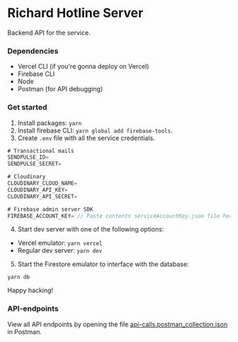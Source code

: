 # Richard Hotline Server
Backend API for the service.

### Dependencies
- Vercel CLI (if you're gonna deploy on Vercel)
- Firebase CLI
- Node
- Postman (for API debugging)

### Get started
1. Install packages: `yarn`
2. Install firebase CLI: `yarn global add firebase-tools`.
3. Create `.env` file with all the service credentials.
```js
# Transactional mails
SENDPULSE_ID=
SENDPULSE_SECRET=

# Cloudinary
CLOUDINARY_CLOUD_NAME=
CLOUDINARY_API_KEY=
CLOUDINARY_API_SECRET=

# Firebase admin server SDK
FIREBASE_ACCOUNT_KEY= // Paste contents serviceAccountKey.json file here as one line.
```

4. Start dev server with one of the following options:
- Vercel emulator: `yarn vercel`
- Regular dev server: `yarn dev`
5. Start the Firestore emulator to interface with the database:
```
yarn db
```

Happy hacking!

### API-endpoints
View all API endpoints by opening the file [api-calls.postman_collection.json](api-calls.postman_collection.json) in Postman.

